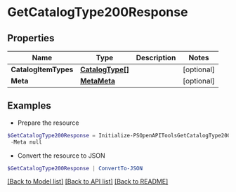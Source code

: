 # GetCatalogType200Response
## Properties

Name | Type | Description | Notes
------------ | ------------- | ------------- | -------------
**CatalogItemTypes** | [**CatalogType[]**](CatalogType.md) |  | [optional] 
**Meta** | [**MetaMeta**](MetaMeta.md) |  | [optional] 

## Examples

- Prepare the resource
```powershell
$GetCatalogType200Response = Initialize-PSOpenAPIToolsGetCatalogType200Response  -CatalogItemTypes null `
 -Meta null
```

- Convert the resource to JSON
```powershell
$GetCatalogType200Response | ConvertTo-JSON
```

[[Back to Model list]](../README.md#documentation-for-models) [[Back to API list]](../README.md#documentation-for-api-endpoints) [[Back to README]](../README.md)

